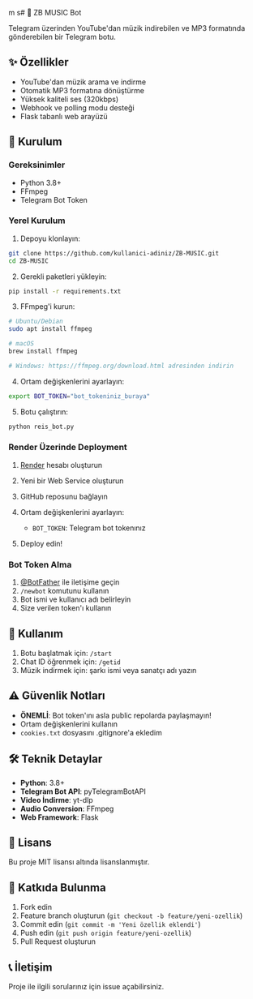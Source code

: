 m s# 🎵 ZB MUSIC Bot

Telegram üzerinden YouTube'dan müzik indirebilen ve MP3 formatında gönderebilen bir Telegram botu.

## ✨ Özellikler

- YouTube'dan müzik arama ve indirme
- Otomatik MP3 formatına dönüştürme
- Yüksek kaliteli ses (320kbps)
- Webhook ve polling modu desteği
- Flask tabanlı web arayüzü

## 🚀 Kurulum

### Gereksinimler

- Python 3.8+
- FFmpeg
- Telegram Bot Token

### Yerel Kurulum

1. Depoyu klonlayın:
```bash
git clone https://github.com/kullanici-adiniz/ZB-MUSIC.git
cd ZB-MUSIC
```

2. Gerekli paketleri yükleyin:
```bash
pip install -r requirements.txt
```

3. FFmpeg'i kurun:
```bash
# Ubuntu/Debian
sudo apt install ffmpeg

# macOS
brew install ffmpeg

# Windows: https://ffmpeg.org/download.html adresinden indirin
```

4. Ortam değişkenlerini ayarlayın:
```bash
export BOT_TOKEN="bot_tokeniniz_buraya"
```

5. Botu çalıştırın:
```bash
python reis_bot.py
```

### Render Üzerinde Deployment

1. [Render](https://render.com) hesabı oluşturun
2. Yeni bir Web Service oluşturun
3. GitHub reposunu bağlayın
4. Ortam değişkenlerini ayarlayın:
   - `BOT_TOKEN`: Telegram bot tokenınız

5. Deploy edin!

### Bot Token Alma

1. [@BotFather](https://t.me/BotFather) ile iletişime geçin
2. `/newbot` komutunu kullanın
3. Bot ismi ve kullanıcı adı belirleyin
4. Size verilen token'ı kullanın

## 📝 Kullanım

1. Botu başlatmak için: `/start`
2. Chat ID öğrenmek için: `/getid`
3. Müzik indirmek için: şarkı ismi veya sanatçı adı yazın

## ⚠️ Güvenlik Notları

- **ÖNEMLİ**: Bot token'ını asla public repolarda paylaşmayın!
- Ortam değişkenlerini kullanın
- `cookies.txt` dosyasını .gitignore'a ekledim

## 🛠️ Teknik Detaylar

- **Python**: 3.8+
- **Telegram Bot API**: pyTelegramBotAPI
- **Video İndirme**: yt-dlp
- **Audio Conversion**: FFmpeg
- **Web Framework**: Flask

## 📄 Lisans

Bu proje MIT lisansı altında lisanslanmıştır.

## 🤝 Katkıda Bulunma

1. Fork edin
2. Feature branch oluşturun (`git checkout -b feature/yeni-ozellik`)
3. Commit edin (`git commit -m 'Yeni özellik eklendi'`)
4. Push edin (`git push origin feature/yeni-ozellik`)
5. Pull Request oluşturun

## 📞 İletişim

Proje ile ilgili sorularınız için issue açabilirsiniz.
